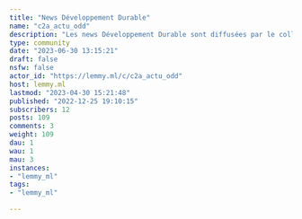```yaml
---
title: "News Développement Durable" 
name: "c2a_actu_odd"
description: "Les news Développement Durable sont diffusées par le collectif  des Citoyens de l’Anneau, [@C2A@lemmy.ml](https://lemmy.ml/u/C2A)               Vous trouverez ici l'actualité d’organisations publiques et privées, contribuant à la connaissance et engagées pour l'atteinte des enjeux du Développement Durable, essentiels pour  garantir la prospérité et le bien-être humain.[*Prenez un petit moment pour visiter notre site web Citoyens de l’Anneau*](www.citoyens2anneau.org)😊👉 [**Rejoignez nous**](https://www.citoyens2anneau.org/nous-rejoindre/) 👈"
type: community
date: "2023-06-30 13:15:21"
draft: false
nsfw: false
actor_id: "https://lemmy.ml/c/c2a_actu_odd"
host: lemmy.ml
lastmod: "2023-04-30 15:21:48"
published: "2022-12-25 19:10:15"
subscribers: 12
posts: 109
comments: 3
weight: 109
dau: 1
wau: 1
mau: 3
instances:
- "lemmy_ml"
tags: 
- "lemmy_ml"

---
```

